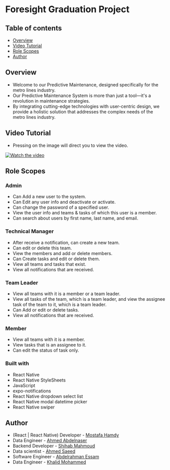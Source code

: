 # Foresight Graduation Project

## Table of contents

- [Overview](#overview)
- [Video Tutorial](#video_tutorial)
- [Role Scopes](#role_scopes)
- [Author](#author)

## Overview

- Welcome to our Predictive Maintenance, designed specifically for the metro lines industry.
- Our Predictive Maintenance System is more than just a tool—it's a revolution in maintenance strategies. 
- By integrating cutting-edge technologies with user-centric design, we provide a holistic solution that addresses the complex needs of the metro lines industry.

## Video Tutorial
- Pressing on the image will direct you to view the video.

[![Watch the video](https://drive.google.com/uc?export=view&id=1KrkZZYJqjtI5UgIXHWttQo6wZJo3DXl8)](https://drive.google.com/file/d/1zbsmb2rrDzF10WsBtA50iiNZ-T3O1Kq_/view?usp=sharing)

## Role Scopes

### Admin

- Can Add a new user to the system.
- Can Edit any user info and deactivate or activate.
- Can change the password of a specified user.
- View the user info and teams & tasks of which this user is a member.
- Can search about users by first name, last name, and email.

### Technical Manager

- After receive a notification, can create a new team.
- Can edit or delete this team.
- View the members and add or delete members.
- Can Create tasks and edit or delete them.
- View all teams and tasks that exist.
- View all notifications that are received.

### Team Leader

- View all teams with it is a member or a team leader.
- View all tasks of the team, which is a team leader, and view the assignee task of the team to it, which is a team leader.
- Can Add or edit or delete tasks.
- View all notifications that are received.

### Member

- View all teams with it is a member.
- View tasks that is an assignee to it.
- Can edit the status of task only.

### Built with

- React Native
- React Native StyleSheets
- JavaScript
- expo-notifications
- React Native dropdown select list
- React Native modal datetime picker
- React Native swiper

## Author

- (React | React Native) Developer - [Mostafa Hamdy](https://www.linkedin.com/in/mostafa-7amdy/)
- Data Engineer - [Ahmed Abdelnaser](https://www.linkedin.com/in/ahmed-abdelnasser-sayed)
- Backend Developer - [Shihab Mahmoud](https://www.linkedin.com/in/shihab-mahmoud-20a98b1b9/)
- Data scientist - [Ahmed Saeed](https://www.linkedin.com/in/ahmed-saeed-436124216/)
- Software Engineer - [Abdelrahman Essam](https://eg.linkedin.com/in/abdelrahman-essam-4bb756252)
- Data Engineer - [Khalid Mohammed](https://www.linkedin.com/in/khalid-mohammed-763ba019b/)
